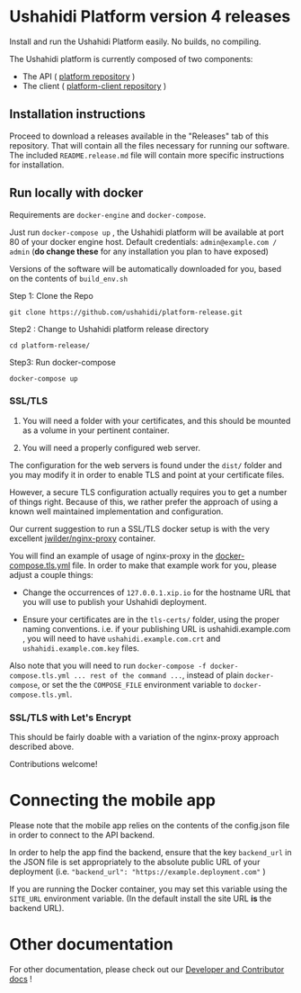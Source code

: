 # Ushahidi Platform version 4 releases

Install and run the Ushahidi Platform easily. No builds, no compiling.

The Ushahidi platform is currently composed of two components:

* The API ( [platform repository](https://github.com/ushahidi/platform) )
* The client ( [platform-client repository](https://github.com/ushahidi/platform-client) )

## Installation instructions

Proceed to download a releases available in the "Releases" tab of this repository. That will
contain all the files necessary for running our software. The included `README.release.md`
file will contain more specific instructions for installation.

## Run locally with docker

Requirements are `docker-engine` and `docker-compose`.

Just run `docker-compose up` , the Ushahidi platform will be available at port 80 of your
docker engine host. Default credentials: `admin@example.com / admin` (**do change these** for any
installation you plan to have exposed)

Versions of the software will be automatically downloaded for you, based on the contents
of `build_env.sh` 

Step 1: Clone the Repo

`git clone https://github.com/ushahidi/platform-release.git`

Step2 : Change to Ushahidi platform release directory 

`cd platform-release/`

Step3: Run docker-compose 

`docker-compose up`

### SSL/TLS

1. You will need a folder with your certificates, and this should be mounted as a volume
   in your pertinent container.

2. You will need a properly configured web server.

The configuration for the web servers is found under the `dist/` folder and you may modify
it in order to enable TLS and point at your certificate files.

However, a secure TLS configuration actually requires you to get a number of things right.
Because of this, we rather prefer the approach of using a known well maintained
implementation and configuration. 

Our current suggestion to run a SSL/TLS docker setup is with the very excellent
[jwilder/nginx-proxy](https://github.com/jwilder/nginx-proxy) container.

You will find an example of usage of nginx-proxy in the [docker-compose.tls.yml](docker-compose.tls.yml)
file. In order to make that example work for you, please adjust a couple things:

* Change the occurrences of `127.0.0.1.xip.io` for the hostname URL that you will
  use to publish your Ushahidi deployment.

* Ensure your certificates are in the `tls-certs/` folder, using the proper naming
  conventions. i.e. if your publishing URL is ushahidi.example.com , you will need to have
  `ushahidi.example.com.crt` and `ushahidi.example.com.key` files.

Also note that you will need to run
`docker-compose -f docker-compose.tls.yml ... rest of the command ...`,
instead of plain `docker-compose`, or set the the `COMPOSE_FILE` environment variable
to `docker-compose.tls.yml`.

### SSL/TLS with Let's Encrypt

This should be fairly doable with a variation of the nginx-proxy approach described above.

Contributions welcome!

# Connecting the mobile app

Please note that the mobile app relies on the contents of the config.json file in order to
connect to the API backend.

In order to help the app find the backend, ensure that the key `backend_url` in the
JSON file is set appropriately to the absolute public URL of your deployment
(i.e. `"backend_url": "https://example.deployment.com"` )

If you are running the Docker container, you may set this variable using the
`SITE_URL` environment variable. (In the default install the site URL **is** the backend URL).

# Other documentation

For other documentation, please check out our [Developer and Contributor docs](https://docs.ushahidi.com/platform-developer-documentation/) !
